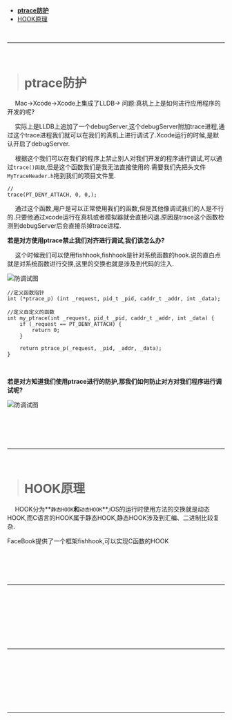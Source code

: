 
><h2 id=''></h2>
- [**ptrace防护**](#ptrace防护)
- [HOOK原理](#HOOK原理)



<br/>

***
<br/>


><h1 id='ptrace防护'>ptrace防护</h1>


&emsp; Mac->Xcode->Xcode上集成了LLDB-> 问题:真机上上是如何进行应用程序的开发的呢?

&emsp; 实际上是LLDB上追加了一个debugServer,这个debugServer附加trace进程,通过这个trace进程我们就可以在我们的真机上进行调试了.Xcode运行的时候,是默认开启了debugServer.

&emsp; 根据这个我们可以在我们的程序上禁止别人对我们开发的程序进行调试,可以通过`trace()函数`,但是这个函数我们是我无法直接使用的.需要我们先把头文件`MyTraceHeader.h`拖到我们的项目文件里.

```
//
trace(PT_DENY_ATTACH, 0, 0,);
```

&emsp; 通过这个函数,用户是可以正常使用我们的函数,但是其他像调试我们的人是不行的.只要他通过xcode运行在真机或者模拟器就会直接闪退.原因是trace这个函数检测到debugServer后会直接杀掉trace进程.

**若是对方使用ptrace禁止我们对齐进行调试,我们该怎么办?**

&emsp; 这个时候我们可以使用fishhook,fishhook是针对系统函数的hook.说的直白点就是对系统函数进行交换,这里的交换也就是涉及到代码的注入.

![防调试图](https://raw.githubusercontent.com/harleyGit/StudyNotes/master/SoftwareTest/Pictures/ios_oc93.png)

```
//定义函数指针
int (*ptrace_p) (int _request, pid_t _pid, caddr_t _addr, int _data);

//定义自定义的函数
int my_ptrace(int _request, pid_t _pid, caddr_t _addr, int _data) {
	if (_request == PT_DENY_ATTACH) {
		return 0;
	}
	
	return ptrace_p(_request, _pid, _addr, _data);
}

```



<br/>

**若是对方知道我们使用ptrace进行的防护,那我们如何防止对方对我们程序进行调试呢?**

![防调试图](https://raw.githubusercontent.com/harleyGit/StudyNotes/master/SoftwareTest/Pictures/ios_oc92.png)


<br/>

><h2 id=''></h2>




<br/>

***
<br/>


><h1 id='HOOK原理'>HOOK原理</h1>

&emsp; HOOK分为**`静态HOOK`**和**`动态HOOK`**,iOS的运行时使用方法的交换就是动态HOOK,而C语言的HOOK属于静态HOOK,静态HOOK涉及到汇编、二进制比较复杂.

FaceBook提供了一个框架fishhook,可以实现C函数的HOOK


<br/>

><h2 id=''></h2>





<br/>

***
<br/>


><h1 id=''></h1>


<br/>

><h2 id=''></h2>





<br/>

***
<br/>


><h1 id=''></h1>


<br/>

><h2 id=''></h2>



<br/>

***
<br/>


><h1 id=''></h1>


<br/>

><h2 id=''></h2>
